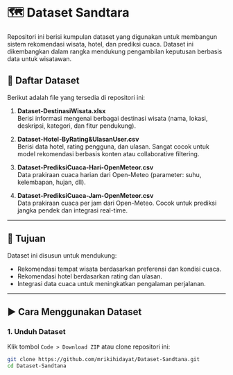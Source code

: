 # 🗺️ Dataset Sandtara

Repositori ini berisi kumpulan dataset yang digunakan untuk membangun sistem rekomendasi wisata, hotel, dan prediksi cuaca. Dataset ini dikembangkan dalam rangka mendukung pengambilan keputusan berbasis data untuk wisatawan.

## 📂 Daftar Dataset

Berikut adalah file yang tersedia di repositori ini:

1. **Dataset-DestinasiWisata.xlsx**  
   Berisi informasi mengenai berbagai destinasi wisata (nama, lokasi, deskripsi, kategori, dan fitur pendukung).

2. **Dataset-Hotel-ByRating&UlasanUser.csv**  
   Berisi data hotel, rating pengguna, dan ulasan. Sangat cocok untuk model rekomendasi berbasis konten atau collaborative filtering.

3. **Dataset-PrediksiCuaca-Hari-OpenMeteor.csv**  
   Data prakiraan cuaca harian dari Open-Meteo (parameter: suhu, kelembapan, hujan, dll).

4. **Dataset-PrediksiCuaca-Jam-OpenMeteor.csv**  
   Data prakiraan cuaca per jam dari Open-Meteo. Cocok untuk prediksi jangka pendek dan integrasi real-time.

---

## 🎯 Tujuan

Dataset ini disusun untuk mendukung:

- Rekomendasi tempat wisata berdasarkan preferensi dan kondisi cuaca.
- Rekomendasi hotel berdasarkan rating dan ulasan.
- Integrasi data cuaca untuk meningkatkan pengalaman perjalanan.

---

## ▶️ Cara Menggunakan Dataset

### 1. Unduh Dataset

Klik tombol `Code > Download ZIP` atau clone repositori ini:

```bash
git clone https://github.com/mrikihidayat/Dataset-Sandtana.git
cd Dataset-Sandtana
```
